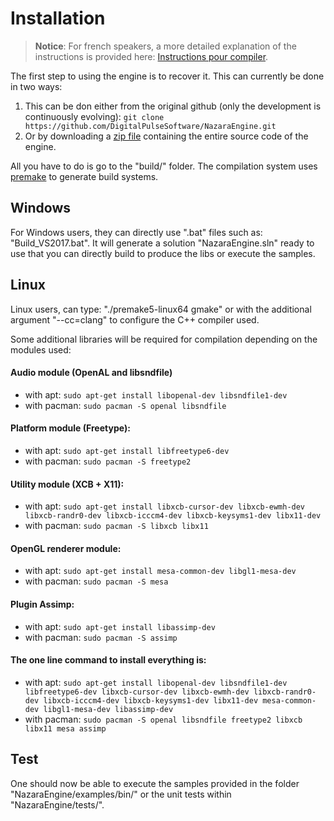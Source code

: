 # Installation

> **Notice**: For french speakers, a more detailed explanation of the instructions is provided here: [Instructions pour compiler](wiki/(FR)-Compiler-le-moteur).

The first step to using the engine is to recover it. This can currently be done in two ways:
1) This can be don either from the original github (only the development is continuously evolving):
```git clone https://github.com/DigitalPulseSoftware/NazaraEngine.git```
2) Or by downloading a [zip file](https://github.com/DigitalPulseSoftware/NazaraEngine/archive/master.zip) containing the entire source code of the engine.

All you have to do is go to the "build/" folder. The compilation system uses [premake](https://premake.github.io/) to generate build systems.

## Windows 
For Windows users, they can directly use ".bat" files such as: "Build_VS2017.bat". It will generate a solution "NazaraEngine.sln" ready to use that you can directly build to produce the libs or execute the samples.

## Linux

Linux users, can type: "./premake5-linux64 gmake" or with the additional argument "--cc=clang" to configure the C++ compiler used. 

Some additional libraries will be required for compilation depending on the modules used:

#### Audio module (OpenAL and libsndfile)

-   with apt:  `sudo apt-get install libopenal-dev libsndfile1-dev`
-   with pacman:  `sudo pacman -S openal libsndfile`

#### Platform module (Freetype):

-   with apt:  `sudo apt-get install libfreetype6-dev`
-   with pacman:  `sudo pacman -S freetype2`

#### Utility module (XCB + X11):

-   with apt:  `sudo apt-get install libxcb-cursor-dev libxcb-ewmh-dev libxcb-randr0-dev libxcb-icccm4-dev libxcb-keysyms1-dev libx11-dev`
-   with pacman:  `sudo pacman -S libxcb libx11`

#### OpenGL renderer module:

-   with apt:  `sudo apt-get install mesa-common-dev libgl1-mesa-dev`
-   with pacman:  `sudo pacman -S mesa`

#### Plugin Assimp:

-   with apt:  `sudo apt-get install libassimp-dev`
-   with pacman:  `sudo pacman -S assimp`

#### The one line command to install everything is:

-   with apt:  `sudo apt-get install libopenal-dev libsndfile1-dev libfreetype6-dev libxcb-cursor-dev libxcb-ewmh-dev libxcb-randr0-dev libxcb-icccm4-dev libxcb-keysyms1-dev libx11-dev mesa-common-dev libgl1-mesa-dev libassimp-dev`
-   with pacman:  `sudo pacman -S openal libsndfile freetype2 libxcb libx11 mesa assimp`

## Test

One should now be able to execute the samples provided in the folder "NazaraEngine/examples/bin/" or the unit tests within "NazaraEngine/tests/".